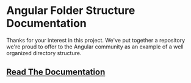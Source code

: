 Angular Folder Structure Documentation
======================================

Thanks for your interest in this project.  We've put together a repository
we're proud to offer to the Angular community as an example of a well 
organized directory structure.

## [Read The Documentation](index.rst)
